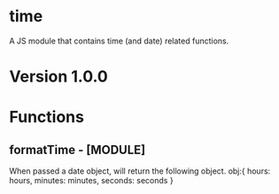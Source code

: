 # time
A JS module that contains time (and date) related functions.


# Version 1.0.0


# Functions

## formatTime - [MODULE]
When passed a date object, will return the following object.
obj:{
     hours: hours,
     minutes: minutes,
     seconds: seconds
}
